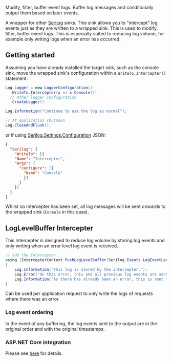Modify, filter, buffer event logs. Buffer log messages and conditionally output them based on later events.

A wrapper for other [Serilog](https://serilog.net) sinks. This sink allows you to "intercept" log events just as they are written to a wrapped sink. This is used to modify, filter, buffer event logs. This is especially suited to reducing log volume, for example only writing logs when an error has occurred.

## Getting started

Assuming you have already installed the target sink, such as the console sink, move the wrapped sink's configuration within a `WriteTo.Intercepter()` statement:

```csharp
Log.Logger = new LoggerConfiguration()
  .WriteTo.Intercepter(x => x.Console())
  // Other logger configuration
  .CreateLogger()

Log.Information("Continue to use the log as normal");

// At application shutdown
Log.CloseAndFlush();
```

or if using [Serilog.Settings.Configuration](https://github.com/serilog/serilog-settings-configuration) JSON:

```json
{
  "Serilog": {
    "WriteTo": [{
    "Name": "Intercepter",
    "Args": {
      "configure": [{
        "Name": "Console"
        }]
      }
    }]
  }
}
```

Whilst no Intercepter has been set, all log messages will be sent onwards to the wrapped sink (`Console` in this case).

## LogLevelBuffer Intercepter

This Intercepter is designed to reduce log volume by storing log events and only writing when an error level log event is received.

```csharp
// add the Intercepter
using (IntercepterContext.PushLogLevelBuffer(Serilog.Events.LogEventLevel.Error))
{
    Log.Information("This log is stored by the intercepter.");
    Log.Error("On this error, this and all previous log events are sent to the wrapped sink");
    Log.Information("As there has already been an error, this is sent to");
}
```

Can be used per application request to only write the logs of requests where there was an error.

### Log event ordering

In the event of any buffering, the log events sent to the output are in the original order and with the original timestamps.

### ASP.NET Core integration
Please see [here](https://github.com/DanHarltey/Serilog.Sinks.Intercepter?tab=readme-ov-file#aspnet-core-integration) for details.